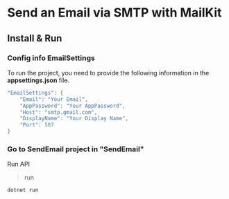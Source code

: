 # Send an Email via SMTP with MailKit
## Install & Run
### Config info EmailSettings
To run the project, you need to provide the following information in the **appsettings.json** file.

```cs
"EmailSettings": {
    "Email": "Your Email",
    "AppPassword": "Your AppPassword",
    "Host": "smtp.gmail.com",
    "DisplayName": "Your Display Name",
    "Port": 587
}
```
### **Go to SendEmail project in "SendEmail"**
Run API
>run
```sh
dotnet run
```
